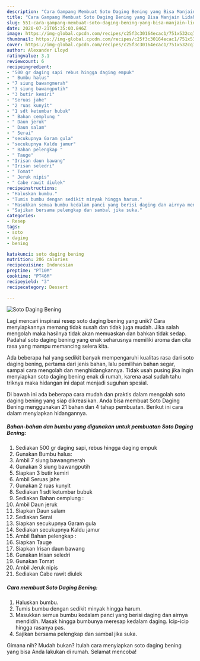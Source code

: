 ```yaml
---
description: "Cara Gampang Membuat Soto Daging Bening yang Bisa Manjain Lidah"
title: "Cara Gampang Membuat Soto Daging Bening yang Bisa Manjain Lidah"
slug: 551-cara-gampang-membuat-soto-daging-bening-yang-bisa-manjain-lidah
date: 2020-07-21T05:35:03.846Z
image: https://img-global.cpcdn.com/recipes/c25f3c30164ecac1/751x532cq70/soto-daging-bening-foto-resep-utama.jpg
thumbnail: https://img-global.cpcdn.com/recipes/c25f3c30164ecac1/751x532cq70/soto-daging-bening-foto-resep-utama.jpg
cover: https://img-global.cpcdn.com/recipes/c25f3c30164ecac1/751x532cq70/soto-daging-bening-foto-resep-utama.jpg
author: Alexander Lloyd
ratingvalue: 3.1
reviewcount: 6
recipeingredient:
- "500 gr daging sapi rebus hingga daging empuk"
- " Bumbu halus"
- "7 siung bawangmerah"
- "3 siung bawangputih"
- "3 butir kemiri"
- "Seruas jahe"
- "2 ruas kunyit"
- "1 sdt ketumbar bubuk"
- " Bahan cemplung "
- " Daun jeruk"
- " Daun salam"
- " Serai"
- "secukupnya Garam gula"
- "secukupnya Kaldu jamur"
- " Bahan pelengkap "
- " Tauge"
- "Irisan daun bawang"
- "Irisan seledri"
- " Tomat"
- " Jeruk nipis"
- " Cabe rawit diulek"
recipeinstructions:
- "Haluskan bumbu."
- "Tumis bumbu dengan sedikit minyak hingga harum."
- "Masukkan semua bumbu kedalam panci yang berisi daging dan airnya mendidih. Masak hingga bumbunya meresap kedalam daging. Icip-icip hingga rasanya pas."
- "Sajikan bersama pelengkap dan sambal jika suka."
categories:
- Resep
tags:
- soto
- daging
- bening

katakunci: soto daging bening 
nutrition: 206 calories
recipecuisine: Indonesian
preptime: "PT10M"
cooktime: "PT46M"
recipeyield: "3"
recipecategory: Dessert

---
```



![Soto Daging Bening](https://img-global.cpcdn.com/recipes/c25f3c30164ecac1/751x532cq70/soto-daging-bening-foto-resep-utama.jpg)

Lagi mencari inspirasi resep soto daging bening yang unik? Cara menyiapkannya memang tidak susah dan tidak juga mudah. Jika salah mengolah maka hasilnya tidak akan memuaskan dan bahkan tidak sedap. Padahal soto daging bening yang enak seharusnya memiliki aroma dan cita rasa yang mampu memancing selera kita.

Ada beberapa hal yang sedikit banyak mempengaruhi kualitas rasa dari soto daging bening, pertama dari jenis bahan, lalu pemilihan bahan segar, sampai cara mengolah dan menghidangkannya. Tidak usah pusing jika ingin menyiapkan soto daging bening enak di rumah, karena asal sudah tahu triknya maka hidangan ini dapat menjadi suguhan spesial.




Di bawah ini ada beberapa cara mudah dan praktis dalam mengolah soto daging bening yang siap dikreasikan. Anda bisa membuat Soto Daging Bening menggunakan 21 bahan dan 4 tahap pembuatan. Berikut ini cara dalam menyiapkan hidangannya.

<!--inarticleads1-->

##### Bahan-bahan dan bumbu yang digunakan untuk pembuatan Soto Daging Bening:

1. Sediakan 500 gr daging sapi, rebus hingga daging empuk
1. Gunakan  Bumbu halus:
1. Ambil 7 siung bawangmerah
1. Gunakan 3 siung bawangputih
1. Siapkan 3 butir kemiri
1. Ambil Seruas jahe
1. Gunakan 2 ruas kunyit
1. Sediakan 1 sdt ketumbar bubuk
1. Sediakan  Bahan cemplung :
1. Ambil  Daun jeruk
1. Siapkan  Daun salam
1. Sediakan  Serai
1. Siapkan secukupnya Garam gula
1. Sediakan secukupnya Kaldu jamur
1. Ambil  Bahan pelengkap :
1. Siapkan  Tauge
1. Siapkan Irisan daun bawang
1. Gunakan Irisan seledri
1. Gunakan  Tomat
1. Ambil  Jeruk nipis
1. Sediakan  Cabe rawit diulek




<!--inarticleads2-->

##### Cara membuat Soto Daging Bening:

1. Haluskan bumbu.
1. Tumis bumbu dengan sedikit minyak hingga harum.
1. Masukkan semua bumbu kedalam panci yang berisi daging dan airnya mendidih. Masak hingga bumbunya meresap kedalam daging. Icip-icip hingga rasanya pas.
1. Sajikan bersama pelengkap dan sambal jika suka.




Gimana nih? Mudah bukan? Itulah cara menyiapkan soto daging bening yang bisa Anda lakukan di rumah. Selamat mencoba!
